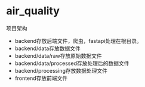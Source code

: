 # air_quality
项目架构

- backend存放后端文件，爬虫，fastapi处理在根目录。
- backend/data存放数据文件
- backend/data/raw存放原始数据文件
- backend/data/processed存放处理后的数据文件
- backend/processing存放数据处理文件
- frontend存放前端文件


